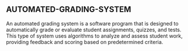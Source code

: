 ## AUTOMATED-GRADING-SYSTEM

An automated grading system is a software program that is designed to automatically grade or evaluate student assignments, quizzes, and tests. This type of system uses algorithms to analyze and assess student work, providing feedback and scoring based on predetermined criteria.
